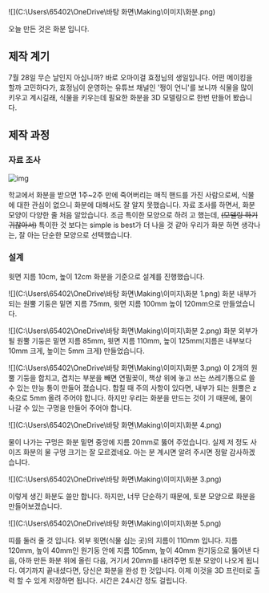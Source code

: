 

![](C:\Users\65402\OneDrive\바탕 화면\Making\이미지\화분.png)

오늘 만든 것은 화분 입니다.

## **제작 계기**

7월 28일 무슨 날인지 아십니까? 바로 오마이걸 효정님의 생일입니다. 어떤 메이킹을 할까 고민하다가, 효정님이 운영하는 유튜브 채널인 '쩡이 언니'를 보니까 식물을 많이 키우고 계시길래, 식물을 키우는데 필요한 화분을 3D 모델링으로 한번 만들어 봤습니다.

## **제작 과정**

### **자료 조사**

![img](https://verandarecipe.com/web/product/big/201807/1765_shop1_15312864619733.jpg)

학교에서 화분을 받으면 1주~2주 만에  죽어버리는 매직 핸드를 가진 사람으로써, 식물에 대한 관심이 없으니 화분에 대해서도 잘 알지 못했습니다. 자료 조사를 하면서, 화분 모양이 다양한 줄 처음 알았습니다. 조금 특이한 모양으로 하려 고 했는데, ~~(모델링 하기 귀찮아서)~~ 특이한 것 보다는 simple is best가 더 나을 것 같아 우리가 화분 하면 생각나는, 잘 아는 단순한 모양으로 선택했습니다.

### **설계**

윗면 지름 10cm, 높이 12cm 화분을 기준으로 설계를 진행했습니다.

![](C:\Users\65402\OneDrive\바탕 화면\Making\이미지\화분 1.png)
화분 내부가 되는 원뿔 기둥은 밑면 지름 75mm, 윗면 지름 100mm 높이 120mm으로 만들었습니다. 

![](C:\Users\65402\OneDrive\바탕 화면\Making\이미지\화분 2.png)
화분 외부가 될 원뿔 기둥은  밑면 지름 85mm,  윗면 지름 110mm, 높이 125mm(지름은 내부보다 10mm 크게, 높이는 5mm 크게) 만들었습니다.

![](C:\Users\65402\OneDrive\바탕 화면\Making\이미지\화분 3.png)
이 2개의 원뿔 기둥을 합치고, 겹치는 부분을 빼면 연필꽂이, 책상 위에 놓고 쓰는 쓰레기통으로 쓸 수 있는 만능 통이 만들어 졌습니다. 합칠 때 주의 사항이 있다면, 내부가 되는 원뿔은 z축으로 5mm 올려 주어야 합니다. 하지만 우리는 화분을 만드는 것이 기 때문에, 물이 나갈 수 있는 구멍을 만들어 주어야 합니다.

![](C:\Users\65402\OneDrive\바탕 화면\Making\이미지\화분 4.png)

물이 나가는 구멍은 화분 밑면 중앙에 지름 20mm로 뚫어 주었습니다. 실제 저 정도 사이즈 화분의 물 구멍 크기는 잘 모르겠네요. 아는 분 계시면 알려 주시면 정말 감사하겠습니다.

![](C:\Users\65402\OneDrive\바탕 화면\Making\이미지\화분 3.png)

이렇게 생긴 화분도 쓸만 합니다. 하지만, 너무 단순하기 때문에, 토분 모양으로 화분을 만들어보겠습니다.

![](C:\Users\65402\OneDrive\바탕 화면\Making\이미지\화분 5.png)

띠를 둘러 줄 것 입니다. 외부 윗면(식물 심는 곳)의 지름이 110mm 입니다.  지름 120mm, 높이 40mm인 원기둥 안에 지름 105mm, 높이 40mm 원기둥으로 뚫어낸 다음, 아까 만든 화분 위에 올린 다음, 거기서 20mm를 내려주면 토분 모양이 나오게 됩니다. 여기까지 끝내셨다면, 당신은 화분을 완성 한 것입니다. 이제 이것을 3D 프린터로 출력 할 수 있게 저장하면 됩니다. 시간은 24시간 정도 걸립니다. 